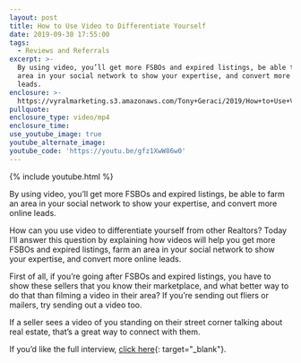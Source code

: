 ```yaml
---
layout: post
title: How to Use Video to Differentiate Yourself
date: 2019-09-30 17:55:00
tags:
  - Reviews and Referrals
excerpt: >-
  By using video, you’ll get more FSBOs and expired listings, be able to farm an
  area in your social network to show your expertise, and convert more online
  leads.
enclosure: >-
  https://vyralmarketing.s3.amazonaws.com/Tony+Geraci/2019/How+to+Use+Video+to+Differentiate+Yourself.mp4
pullquote:
enclosure_type: video/mp4
enclosure_time:
use_youtube_image: true
youtube_alternate_image:
youtube_code: 'https://youtu.be/gfz1XwW86w0'
---
```


{% include youtube.html %}

By using video, you’ll get more FSBOs and expired listings, be able to farm an area in your social network to show your expertise, and convert more online leads.

How can you use video to differentiate yourself from other Realtors? Today I’ll answer this question by explaining how videos will help you get more FSBOs and expired listings, farm an area in your social network to show your expertise, and convert more online leads.

First of all, if you’re going after FSBOs and expired listings, you have to show these sellers that you know their marketplace, and what better way to do that than filming a video in their area? If you’re sending out fliers or mailers, try sending out a video too.

If a seller sees a video of you standing on their street corner talking about real estate, that’s a great way to connect with them.

If you’d like the full interview, [click here](https://youtu.be/bPVnTWU4UBo){: target="_blank"}.
